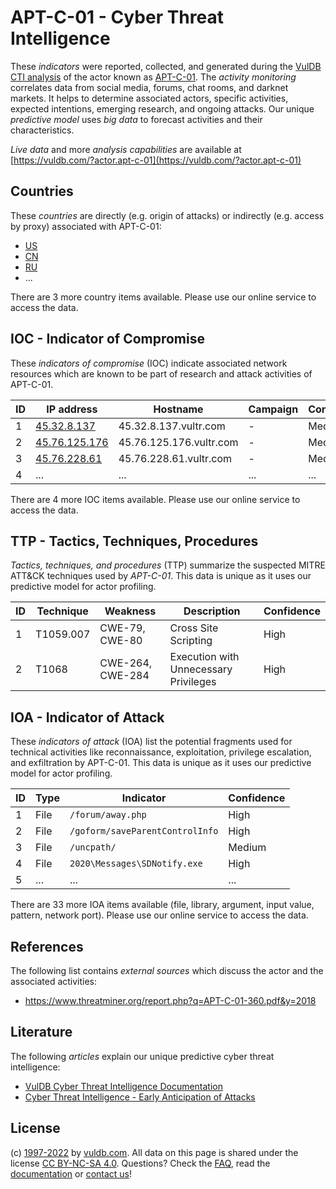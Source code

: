 # APT-C-01 - Cyber Threat Intelligence

These _indicators_ were reported, collected, and generated during the [VulDB CTI analysis](https://vuldb.com/?kb.cti) of the actor known as [APT-C-01](https://vuldb.com/?actor.apt-c-01). The _activity monitoring_ correlates data from social media, forums, chat rooms, and darknet markets. It helps to determine associated actors, specific activities, expected intentions, emerging research, and ongoing attacks. Our unique _predictive model_ uses _big data_ to forecast activities and their characteristics.

_Live data_ and more _analysis capabilities_ are available at [https://vuldb.com/?actor.apt-c-01](https://vuldb.com/?actor.apt-c-01)

## Countries

These _countries_ are directly (e.g. origin of attacks) or indirectly (e.g. access by proxy) associated with APT-C-01:

* [US](https://vuldb.com/?country.us)
* [CN](https://vuldb.com/?country.cn)
* [RU](https://vuldb.com/?country.ru)
* ...

There are 3 more country items available. Please use our online service to access the data.

## IOC - Indicator of Compromise

These _indicators of compromise_ (IOC) indicate associated network resources which are known to be part of research and attack activities of APT-C-01.

ID | IP address | Hostname | Campaign | Confidence
-- | ---------- | -------- | -------- | ----------
1 | [45.32.8.137](https://vuldb.com/?ip.45.32.8.137) | 45.32.8.137.vultr.com | - | Medium
2 | [45.76.125.176](https://vuldb.com/?ip.45.76.125.176) | 45.76.125.176.vultr.com | - | Medium
3 | [45.76.228.61](https://vuldb.com/?ip.45.76.228.61) | 45.76.228.61.vultr.com | - | Medium
4 | ... | ... | ... | ...

There are 4 more IOC items available. Please use our online service to access the data.

## TTP - Tactics, Techniques, Procedures

_Tactics, techniques, and procedures_ (TTP) summarize the suspected MITRE ATT&CK techniques used by _APT-C-01_. This data is unique as it uses our predictive model for actor profiling.

ID | Technique | Weakness | Description | Confidence
-- | --------- | -------- | ----------- | ----------
1 | T1059.007 | CWE-79, CWE-80 | Cross Site Scripting | High
2 | T1068 | CWE-264, CWE-284 | Execution with Unnecessary Privileges | High

## IOA - Indicator of Attack

These _indicators of attack_ (IOA) list the potential fragments used for technical activities like reconnaissance, exploitation, privilege escalation, and exfiltration by APT-C-01. This data is unique as it uses our predictive model for actor profiling.

ID | Type | Indicator | Confidence
-- | ---- | --------- | ----------
1 | File | `/forum/away.php` | High
2 | File | `/goform/saveParentControlInfo` | High
3 | File | `/uncpath/` | Medium
4 | File | `2020\Messages\SDNotify.exe` | High
5 | ... | ... | ...

There are 33 more IOA items available (file, library, argument, input value, pattern, network port). Please use our online service to access the data.

## References

The following list contains _external sources_ which discuss the actor and the associated activities:

* https://www.threatminer.org/report.php?q=APT-C-01-360.pdf&y=2018

## Literature

The following _articles_ explain our unique predictive cyber threat intelligence:

* [VulDB Cyber Threat Intelligence Documentation](https://vuldb.com/?kb.cti)
* [Cyber Threat Intelligence - Early Anticipation of Attacks](https://www.scip.ch/en/?labs.20201022)

## License

(c) [1997-2022](https://vuldb.com/?kb.changelog) by [vuldb.com](https://vuldb.com/?kb.about). All data on this page is shared under the license [CC BY-NC-SA 4.0](https://creativecommons.org/licenses/by-nc-sa/4.0/). Questions? Check the [FAQ](https://vuldb.com/?kb.faq), read the [documentation](https://vuldb.com/?kb) or [contact us](https://vuldb.com/?contact)!
